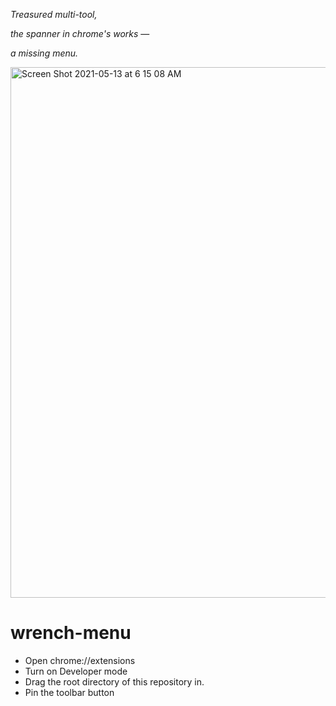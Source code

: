 _Treasured multi-tool,_

_the spanner in chrome's works_ — 

_a missing menu._


<img width="849" alt="Screen Shot 2021-05-13 at 6 15 08 AM" src="https://user-images.githubusercontent.com/563095/118130966-cd9b7500-b3b2-11eb-9bb0-06b050fad357.png">

# wrench-menu

- Open chrome://extensions
- Turn on Developer mode
- Drag the root directory of this repository in.
- Pin the toolbar button
